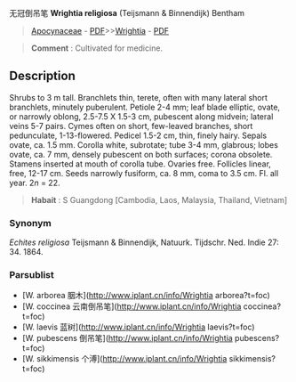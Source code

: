 无冠倒吊笔 **Wrightia religiosa** (Teijsmann & Binnendijk) Bentham

> [Apocynaceae](http://www.iplant.cn/info/Apocynaceae?t=foc) - [PDF](http://www.iplant.cn/foc/pdf/Apocynaceae.pdf)>>[Wrightia](http://www.iplant.cn/info/Wrightia?t=foc) - [PDF](http://www.iplant.cn/foc/pdf/Wrightia.pdf)


> **Comment** : 
> Cultivated for medicine.

## Description

Shrubs to 3 m tall. Branchlets thin, terete, often with many lateral short branchlets, minutely puberulent. Petiole 2-4 mm; leaf blade elliptic, ovate, or narrowly oblong, 2.5-7.5 X  1.5-3 cm, pubescent along midvein; lateral veins 5-7 pairs. Cymes often on short, few-leaved branches, short pedunculate, 1-13-flowered. Pedicel 1.5-2 cm, thin, finely hairy. Sepals ovate, ca. 1.5 mm. Corolla white, subrotate; tube 3-4 mm, glabrous; lobes ovate, ca. 7 mm, densely pubescent on both surfaces; corona obsolete. Stamens inserted at mouth of corolla tube. Ovaries free. Follicles linear, free, 12-17 cm. Seeds narrowly fusiform, ca. 8 mm, coma to 3.5 cm. Fl. all year. 2*n* = 22.


> **Habait** : 
> S Guangdong [Cambodia, Laos, Malaysia, Thailand, Vietnam]

### Synonym
*Echites religiosa* Teijsmann & Binnendijk, Natuurk. Tijdschr. Ned. Indie 27: 34. 1864.

### Parsublist

* [W.  arborea  胭木](http://www.iplant.cn/info/Wrightia arborea?t=foc)
* [W.  coccinea  云南倒吊笔](http://www.iplant.cn/info/Wrightia coccinea?t=foc)
* [W.  laevis  蓝树](http://www.iplant.cn/info/Wrightia laevis?t=foc)
* [W.  pubescens  倒吊笔](http://www.iplant.cn/info/Wrightia pubescens?t=foc)
* [W.  sikkimensis  个溥](http://www.iplant.cn/info/Wrightia sikkimensis?t=foc)
